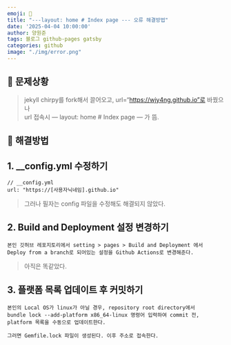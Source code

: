 ```yaml
---
emoji: 📝
title: "---layout: home # Index page --- 오류 해결방법"
date: '2025-04-04 10:00:00'
author: 양원준
tags: 블로그 github-pages gatsby
categories: github
image: "./img/error.png"
---
```


## 📌 문제상황
> jekyll chirpy를 fork해서 끌어오고, url=“https://wjy4ng.github.io”로 바꿨으나\
url 접속시 — layout: home # Index page — 가 뜸.

## 📌 해결방법
## 1. __config.yml 수정하기
```
// __config.yml
url: "https://[사용자닉네임].github.io"
```
> 그러나 필자는 config 파일을 수정해도 해결되지 않았다.

## 2. Build and Deployment 설정 변경하기
```
본인 깃허브 레포지토리에서 setting > pages > Build and Deployment 에서
Deploy from a branch로 되어있는 설정을 Github Actions로 변경해준다.
```
> 아직은 똑같았다.

## 3. 플랫폼 목록 업데이트 후 커밋하기
```
본인의 Local OS가 linux가 아닐 경우, repository root directory에서
bundle lock --add-platform x86_64-linux 명령어 입력하여 commit 전,
platform 목록을 수동으로 업데이트한다.

그러면 Gemfile.lock 파일이 생성된다. 이후 주소로 접속한다.
```
```toc
```